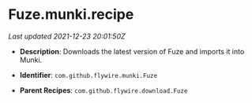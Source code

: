 # Fuze.munki.recipe

_Last updated 2021-12-23 20:01:50Z_

- **Description**: Downloads the latest version of Fuze and imports it into Munki.

- **Identifier**: `com.github.flywire.munki.Fuze`

- **Parent Recipes**: `com.github.flywire.download.Fuze`

